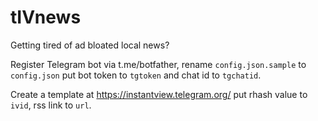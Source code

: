 # tIVnews

Getting tired of ad bloated local news?

Register Telegram bot via t.me/botfather, rename `config.json.sample` to `config.json` put bot token to `tgtoken` and chat id to `tgchatid`.

Create a template at https://instantview.telegram.org/ put rhash value to `ivid`, rss link to `url`.
